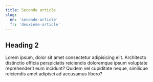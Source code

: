 ```yaml
---
title: Seconde article
slug:
  en: 'seconde-article'
  fr: 'deuxieme-article'
---
```


## Heading 2

Lorem ipsum, dolor sit amet consectetur adipisicing elit. Architecto distinctio officia perspiciatis reiciendis doloremque ipsum voluptate reprehenderit eum incidunt? Quidem vel cupiditate neque, similique reiciendis amet adipisci ad accusamus libero?
